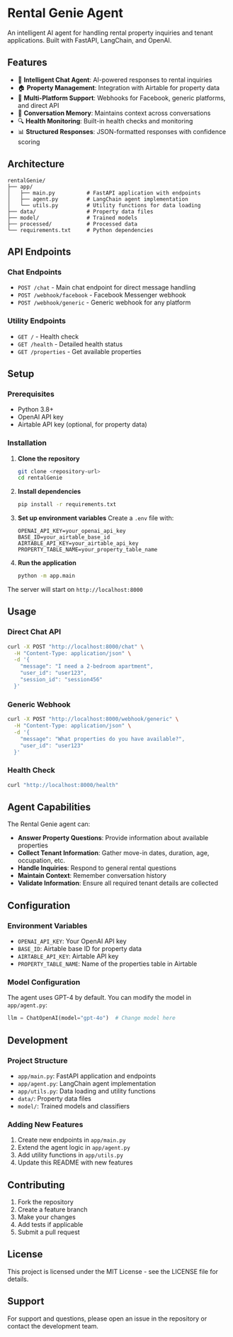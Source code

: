 # Rental Genie Agent

An intelligent AI agent for handling rental property inquiries and tenant applications. Built with FastAPI, LangChain, and OpenAI.

## Features

- 🤖 **Intelligent Chat Agent**: AI-powered responses to rental inquiries
- 🏠 **Property Management**: Integration with Airtable for property data
- 📱 **Multi-Platform Support**: Webhooks for Facebook, generic platforms, and direct API
- 💬 **Conversation Memory**: Maintains context across conversations
- 🔍 **Health Monitoring**: Built-in health checks and monitoring
- 📊 **Structured Responses**: JSON-formatted responses with confidence scoring

## Architecture

```
rentalGenie/
├── app/
│   ├── main.py          # FastAPI application with endpoints
│   ├── agent.py         # LangChain agent implementation
│   └── utils.py         # Utility functions for data loading
├── data/                # Property data files
├── model/               # Trained models
├── processed/           # Processed data
└── requirements.txt     # Python dependencies
```

## API Endpoints

### Chat Endpoints
- `POST /chat` - Main chat endpoint for direct message handling
- `POST /webhook/facebook` - Facebook Messenger webhook
- `POST /webhook/generic` - Generic webhook for any platform

### Utility Endpoints
- `GET /` - Health check
- `GET /health` - Detailed health status
- `GET /properties` - Get available properties

## Setup

### Prerequisites
- Python 3.8+
- OpenAI API key
- Airtable API key (optional, for property data)

### Installation

1. **Clone the repository**
   ```bash
   git clone <repository-url>
   cd rentalGenie
   ```

2. **Install dependencies**
   ```bash
   pip install -r requirements.txt
   ```

3. **Set up environment variables**
   Create a `.env` file with:
   ```env
   OPENAI_API_KEY=your_openai_api_key
   BASE_ID=your_airtable_base_id
   AIRTABLE_API_KEY=your_airtable_api_key
   PROPERTY_TABLE_NAME=your_property_table_name
   ```

4. **Run the application**
   ```bash
   python -m app.main
   ```

The server will start on `http://localhost:8000`

## Usage

### Direct Chat API
```bash
curl -X POST "http://localhost:8000/chat" \
  -H "Content-Type: application/json" \
  -d '{
    "message": "I need a 2-bedroom apartment",
    "user_id": "user123",
    "session_id": "session456"
  }'
```

### Generic Webhook
```bash
curl -X POST "http://localhost:8000/webhook/generic" \
  -H "Content-Type: application/json" \
  -d '{
    "message": "What properties do you have available?",
    "user_id": "user123"
  }'
```

### Health Check
```bash
curl "http://localhost:8000/health"
```

## Agent Capabilities

The Rental Genie agent can:

- **Answer Property Questions**: Provide information about available properties
- **Collect Tenant Information**: Gather move-in dates, duration, age, occupation, etc.
- **Handle Inquiries**: Respond to general rental questions
- **Maintain Context**: Remember conversation history
- **Validate Information**: Ensure all required tenant details are collected

## Configuration

### Environment Variables
- `OPENAI_API_KEY`: Your OpenAI API key
- `BASE_ID`: Airtable base ID for property data
- `AIRTABLE_API_KEY`: Airtable API key
- `PROPERTY_TABLE_NAME`: Name of the properties table in Airtable

### Model Configuration
The agent uses GPT-4 by default. You can modify the model in `app/agent.py`:

```python
llm = ChatOpenAI(model="gpt-4o")  # Change model here
```

## Development

### Project Structure
- `app/main.py`: FastAPI application and endpoints
- `app/agent.py`: LangChain agent implementation
- `app/utils.py`: Data loading and utility functions
- `data/`: Property data files
- `model/`: Trained models and classifiers

### Adding New Features
1. Create new endpoints in `app/main.py`
2. Extend the agent logic in `app/agent.py`
3. Add utility functions in `app/utils.py`
4. Update this README with new features

## Contributing

1. Fork the repository
2. Create a feature branch
3. Make your changes
4. Add tests if applicable
5. Submit a pull request

## License

This project is licensed under the MIT License - see the LICENSE file for details.

## Support

For support and questions, please open an issue in the repository or contact the development team.
